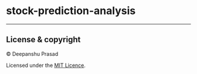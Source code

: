 # stock-prediction-analysis


---

## License & copyright

© Deepanshu Prasad

Licensed under the [MIT Licence](LICENSE).
